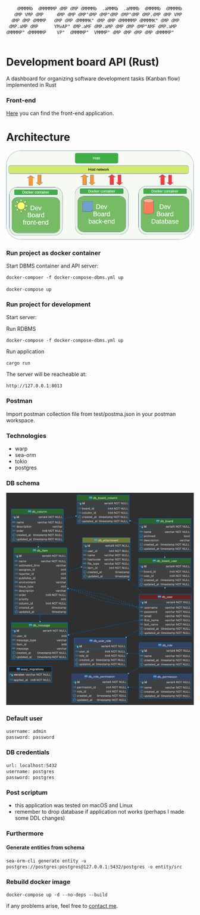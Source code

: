 ```
    dMMMMb  dMMMMMP dMP dMP dMMMMb  .aMMMb  .aMMMb  dMMMMb  dMMMMb 
   dMP VMP dMP     dMP dMP dMP"dMP dMP"dMP dMP"dMP dMP.dMP dMP VMP 
  dMP dMP dMMMP   dMP dMP dMMMMK" dMP dMP dMMMMMP dMMMMK" dMP dMP  
 dMP.aMP dMP      YMvAP" dMP.aMF dMP.aMP dMP dMP dMP"AMF dMP.aMP   
dMMMMP" dMMMMMP    VP"  dMMMMP"  VMMMP" dMP dMP dMP dMP dMMMMP"    
                                                                   
```

# Development board API (Rust)

A dashboard for organizing software development tasks (Kanban flow) implemented in Rust


### Front-end

[Here](https://github.com/goto-eof/dev_board_react) you can find the front-end application.


# Architecture

![architecture](architecture.png)

### Run project as docker container 

Start DBMS container and API server:

```
docker-compoer -f docker-compose-dbms.yml up

docker-compose up
```
### Run project for development

Start server:

Run RDBMS
```
docker-compose -f docker-compose-dbms.yml up
```

Run application
```
cargo run
```

The server will be reacheable at:

```
http://127.0.0.1:8013
```

### Postman

Import postman collection file from test/postma.json in your postman workspace.

### Technologies

- warp
- sea-orm
- tokio
- postgres

### DB schema

![db schema](schema.png)

### Default user

```
username: admin
password: password
```

### DB credentials
```
url: localhost:5432
username: postgres
password: postgres
```

### Post scriptum

- this application was tested on macOS and Linux
- remember to drop database if application not works (perhaps I made some DDL changes)

### Furthermore

#### Generate entities from schema

```
sea-orm-cli generate entity -u postgres://postgres:postgres@127.0.0.1:5432/postgres -o entity/src
```

### Rebuild docker image

```
docker-compose up -d --no-deps --build
```

if any problems arise, feel free to [contact me](http://andre-i.eu/#contactme).
